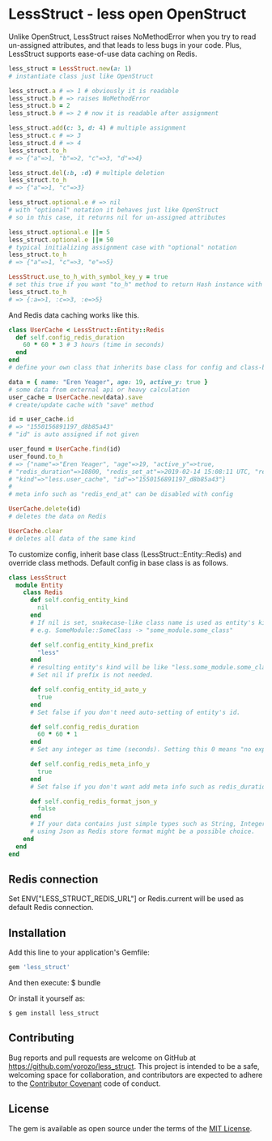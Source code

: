# LessStruct - less open OpenStruct

Unlike OpenStruct, LessStruct raises NoMethodError when you try to read un-assigned attributes, and that leads to less bugs in your code. Plus, LessStruct supports ease-of-use data caching on Redis.

```ruby
less_struct = LessStruct.new(a: 1)
# instantiate class just like OpenStruct

less_struct.a # => 1 # obviously it is readable
less_struct.b # => raises NoMethodError
less_struct.b = 2
less_struct.b # => 2 # now it is readable after assignment

less_struct.add(c: 3, d: 4) # multiple assignment
less_struct.c # => 3
less_struct.d # => 4
less_struct.to_h
# => {"a"=>1, "b"=>2, "c"=>3, "d"=>4}

less_struct.del(:b, :d) # multiple deletion
less_struct.to_h
# => {"a"=>1, "c"=>3}

less_struct.optional.e # => nil
# with "optional" notation it behaves just like OpenStruct
# so in this case, it returns nil for un-assigned attributes

less_struct.optional.e ||= 5
less_struct.optional.e ||= 50
# typical initializing assignment case with "optional" notation
less_struct.to_h
# => {"a"=>1, "c"=>3, "e"=>5}

LessStruct.use_to_h_with_symbol_key_y = true
# set this true if you want "to_h" method to return Hash instance with symbol key
less_struct.to_h
# => {:a=>1, :c=>3, :e=>5}

```

And Redis data caching works like this.

```ruby
class UserCache < LessStruct::Entity::Redis
  def self.config_redis_duration
    60 * 60 * 3 # 3 hours (time in seconds)
  end
end
# define your own class that inherits base class for config and class-based namespacing in Redis

data = { name: "Eren Yeager", age: 19, active_y: true }
# some data from external api or heavy calculation
user_cache = UserCache.new(data).save
# create/update cache with "save" method

id = user_cache.id
# => "1550156891197_d8b85a43"
# "id" is auto assigned if not given

user_found = UserCache.find(id)
user_found.to_h
# => {"name"=>"Eren Yeager", "age"=>19, "active_y"=>true,
# "redis_duration"=>10800, "redis_set_at"=>2019-02-14 15:08:11 UTC, "redis_end_at"=>2019-02-14 18:08:11 UTC,
# "kind"=>"less.user_cache", "id"=>"1550156891197_d8b85a43"}
#
# meta info such as "redis_end_at" can be disabled with config

UserCache.delete(id)
# deletes the data on Redis

UserCache.clear
# deletes all data of the same kind

```
To customize config, inherit base class (LessStruct::Entity::Redis) and override class methods. Default config in base class is as follows.

```ruby
class LessStruct
  module Entity
    class Redis
      def self.config_entity_kind
        nil
      end
      # If nil is set, snakecase-like class name is used as entity's kind.
      # e.g. SomeModule::SomeClass -> "some_module.some_class"

      def self.config_entity_kind_prefix
        "less"
      end
      # resulting entity's kind will be like "less.some_module.some_class"
      # Set nil if prefix is not needed.

      def self.config_entity_id_auto_y
        true
      end
      # Set false if you don't need auto-setting of entity's id.

      def self.config_redis_duration
        60 * 60 * 1
      end
      # Set any integer as time (seconds). Setting this 0 means "no expiration".

      def self.config_redis_meta_info_y
        true
      end
      # Set false if you don't want add meta info such as redis_duration and redis_end_at.

      def self.config_redis_format_json_y
        false
      end
      # If your data contains just simple types such as String, Integer and boolean,
      # using Json as Redis store format might be a possible choice.
    end
  end
end
```

## Redis connection

Set ENV["LESS_STRUCT_REDIS_URL"] or Redis.current will be used as default Redis connection.

## Installation

Add this line to your application's Gemfile:

```ruby
gem 'less_struct'
```

And then execute: $ bundle

Or install it yourself as:

    $ gem install less_struct


## Contributing

Bug reports and pull requests are welcome on GitHub at https://github.com/yorozo/less_struct. This project is intended to be a safe, welcoming space for collaboration, and contributors are expected to adhere to the [Contributor Covenant](http://contributor-covenant.org) code of conduct.

## License

The gem is available as open source under the terms of the [MIT License](https://opensource.org/licenses/MIT).

